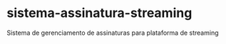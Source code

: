 # sistema-assinatura-streaming
Sistema de gerenciamento de assinaturas para plataforma de streaming
